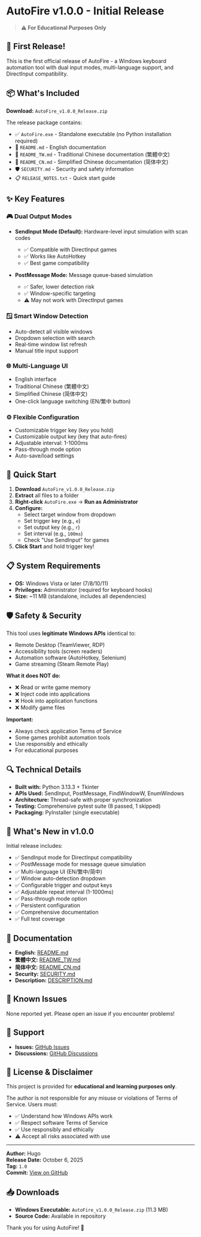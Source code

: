 # AutoFire v1.0.0 - Initial Release

> **⚠️ For Educational Purposes Only**

## 🎉 First Release!

This is the first official release of AutoFire - a Windows keyboard automation tool with dual input modes, multi-language support, and DirectInput compatibility.

## 📦 What's Included

**Download:** `AutoFire_v1.0.0_Release.zip`

The release package contains:
- ✅ `AutoFire.exe` - Standalone executable (no Python installation required)
- 📖 `README.md` - English documentation
- 📖 `README_TW.md` - Traditional Chinese documentation (繁體中文)
- 📖 `README_CN.md` - Simplified Chinese documentation (简体中文)
- 🛡️ `SECURITY.md` - Security and safety information
- 📋 `RELEASE_NOTES.txt` - Quick start guide

## ✨ Key Features

### 🎮 Dual Output Modes
- **SendInput Mode (Default):** Hardware-level input simulation with scan codes
  - ✅ Compatible with DirectInput games
  - ✅ Works like AutoHotkey
  - ✅ Best game compatibility
  
- **PostMessage Mode:** Message queue-based simulation
  - ✅ Safer, lower detection risk
  - ✅ Window-specific targeting
  - ⚠️ May not work with DirectInput games

### 🪟 Smart Window Detection
- Auto-detect all visible windows
- Dropdown selection with search
- Real-time window list refresh
- Manual title input support

### 🌐 Multi-Language UI
- English interface
- Traditional Chinese (繁體中文)
- Simplified Chinese (简体中文)
- One-click language switching (EN/繁中 button)

### ⚙️ Flexible Configuration
- Customizable trigger key (key you hold)
- Customizable output key (key that auto-fires)
- Adjustable interval: 1-1000ms
- Pass-through mode option
- Auto-save/load settings

## 🚀 Quick Start

1. **Download** `AutoFire_v1.0.0_Release.zip`
2. **Extract** all files to a folder
3. **Right-click** `AutoFire.exe` → **Run as Administrator**
4. **Configure:**
   - Select target window from dropdown
   - Set trigger key (e.g., `e`)
   - Set output key (e.g., `r`)
   - Set interval (e.g., `100ms`)
   - Check "Use SendInput" for games
5. **Click Start** and hold trigger key!

## 📋 System Requirements

- **OS:** Windows Vista or later (7/8/10/11)
- **Privileges:** Administrator (required for keyboard hooks)
- **Size:** ~11 MB (standalone, includes all dependencies)

## 🛡️ Safety & Security

This tool uses **legitimate Windows APIs** identical to:
- Remote Desktop (TeamViewer, RDP)
- Accessibility tools (screen readers)
- Automation software (AutoHotkey, Selenium)
- Game streaming (Steam Remote Play)

**What it does NOT do:**
- ❌ Read or write game memory
- ❌ Inject code into applications
- ❌ Hook into application functions
- ❌ Modify game files

**Important:**
- Always check application Terms of Service
- Some games prohibit automation tools
- Use responsibly and ethically
- For educational purposes

## 🔍 Technical Details

- **Built with:** Python 3.13.3 + Tkinter
- **APIs Used:** SendInput, PostMessage, FindWindowW, EnumWindows
- **Architecture:** Thread-safe with proper synchronization
- **Testing:** Comprehensive pytest suite (8 passed, 1 skipped)
- **Packaging:** PyInstaller (single executable)

## 📝 What's New in v1.0.0

Initial release includes:
- ✅ SendInput mode for DirectInput compatibility
- ✅ PostMessage mode for message queue simulation
- ✅ Multi-language UI (EN/繁中/简中)
- ✅ Window auto-detection dropdown
- ✅ Configurable trigger and output keys
- ✅ Adjustable repeat interval (1-1000ms)
- ✅ Pass-through mode option
- ✅ Persistent configuration
- ✅ Comprehensive documentation
- ✅ Full test coverage

## 📖 Documentation

- **English:** [README.md](https://github.com/HugoLi0213/AutoFire/blob/main/README.md)
- **繁體中文:** [README_TW.md](https://github.com/HugoLi0213/AutoFire/blob/main/README_TW.md)
- **简体中文:** [README_CN.md](https://github.com/HugoLi0213/AutoFire/blob/main/README_CN.md)
- **Security:** [SECURITY.md](https://github.com/HugoLi0213/AutoFire/blob/main/SECURITY.md)
- **Description:** [DESCRIPTION.md](https://github.com/HugoLi0213/AutoFire/blob/main/DESCRIPTION.md)

## 🐛 Known Issues

None reported yet. Please open an issue if you encounter problems!

## 💬 Support

- **Issues:** [GitHub Issues](https://github.com/HugoLi0213/AutoFire/issues)
- **Discussions:** [GitHub Discussions](https://github.com/HugoLi0213/AutoFire/discussions)

## 📜 License & Disclaimer

This project is provided for **educational and learning purposes only**. 

The author is not responsible for any misuse or violations of Terms of Service. Users must:
- ✅ Understand how Windows APIs work
- ✅ Respect software Terms of Service
- ✅ Use responsibly and ethically
- ⚠️ Accept all risks associated with use

---

**Author:** Hugo  
**Release Date:** October 6, 2025  
**Tag:** `1.0`  
**Commit:** [View on GitHub](https://github.com/HugoLi0213/AutoFire/tree/1.0)

## 📥 Downloads

- **Windows Executable:** `AutoFire_v1.0.0_Release.zip` (11.3 MB)
- **Source Code:** Available in repository

Thank you for using AutoFire! 🎉
